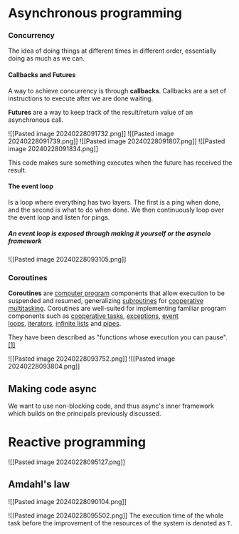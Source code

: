 
# Asynchronous programming

### Concurrency
The idea of doing things at different times in different order, essentially doing as much as we can.

#### Callbacks and Futures

A way to achieve concurrency is through __callbacks__.
Callbacks are a set of instructions to execute after we are done waiting.

__Futures__ are a way to keep track of the result/return value of an asynchronous call.

![[Pasted image 20240228091732.png]]
![[Pasted image 20240228091739.png]]
![[Pasted image 20240228091807.png]]
![[Pasted image 20240228091834.png]]

This code makes sure something executes when the future has received the result.

#### The event loop

Is a loop where everything has two layers.
The first is a ping when done, and the second is what to do when done.
We then continuously loop over the event loop and listen for pings.

##### An event loop is exposed through making it yourself or the asyncio framework

![[Pasted image 20240228093105.png]]

### Coroutines

**Coroutines** are [computer program](https://en.wikipedia.org/wiki/Computer_program "Computer program") components that allow execution to be suspended and resumed, generalizing [subroutines](https://en.wikipedia.org/wiki/Subroutine "Subroutine") for [cooperative multitasking](https://en.wikipedia.org/wiki/Non-preemptive_multitasking "Non-preemptive multitasking"). Coroutines are well-suited for implementing familiar program components such as [cooperative tasks](https://en.wikipedia.org/wiki/Cooperative_multitasking "Cooperative multitasking"), [exceptions](https://en.wikipedia.org/wiki/Exception_handling "Exception handling"), [event loops](https://en.wikipedia.org/wiki/Event_loop "Event loop"), [iterators](https://en.wikipedia.org/wiki/Iterator "Iterator"), [infinite lists](https://en.wikipedia.org/wiki/Lazy_evaluation "Lazy evaluation") and [pipes](https://en.wikipedia.org/wiki/Pipeline_(software) "Pipeline (software)").

They have been described as "functions whose execution you can pause".[[1]](https://en.wikipedia.org/wiki/Coroutine#cite_note-1)

![[Pasted image 20240228093752.png]]
![[Pasted image 20240228093804.png]]

## Making code async

We want to use non-blocking code, and thus async's inner framework which builds on the principals previously discussed.

# Reactive programming

![[Pasted image 20240228095127.png]]


## Amdahl's law


![[Pasted image 20240228090104.png]]

![[Pasted image 20240228095502.png]]
The execution time of the whole task before the improvement of the resources of the system is denoted as `T`.



